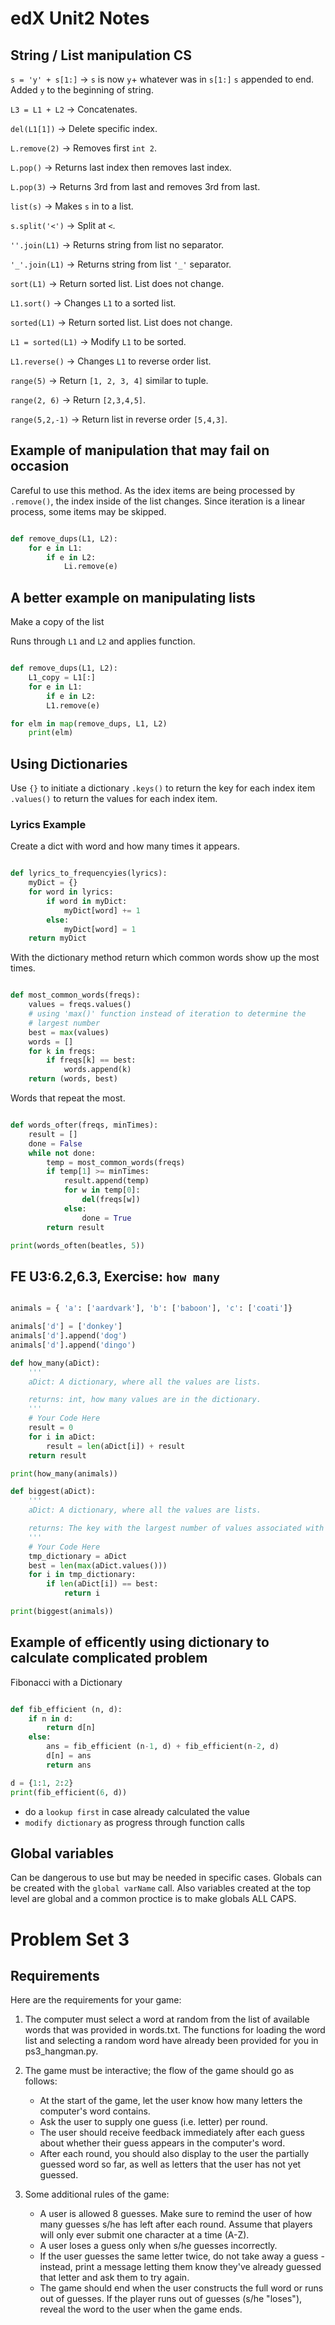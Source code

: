 
# edX Unit2 Notes

## String / List manipulation CS

`s = 'y' + s[1:]` -> `s` is now `y`+ whatever was in `s[1:]` `s` appended to end. Added `y` to the beginning of string.

`L3 = L1 + L2` -> Concatenates.

`del(L1[1])` -> Delete specific index.

`L.remove(2)` -> Removes first `int 2`.

`L.pop()` -> Returns last index then removes last index.

`L.pop(3)` -> Returns 3rd from last and removes 3rd from last.

`list(s)` -> Makes `s` in to a list.

`s.split('<')` -> Split at `<`.

`''.join(L1)` -> Returns string from list no separator.

`'_'.join(L1)` -> Returns string from list `'_'` separator.

`sort(L1)` -> Return sorted list. List does not change.

`L1.sort()` -> Changes `L1` to a sorted list.

`sorted(L1)` -> Return sorted list. List does not change.

`L1 = sorted(L1)` -> Modify `L1` to be sorted.

`L1.reverse()` -> Changes `L1` to reverse order list.

`range(5)` -> Return `[1, 2, 3, 4]` similar to tuple.

`range(2, 6)` -> Return `[2,3,4,5]`.

`range(5,2,-1)` -> Return list in reverse order `[5,4,3]`.

## Example of manipulation that may fail on occasion

Careful to use this method. As the idex items are being processed by `.remove()`, the index inside of the list changes. Since iteration is a linear process, some items may be skipped.

```python

def remove_dups(L1, L2):
    for e in L1:
        if e in L2:
            Li.remove(e)

```

## A better example on manipulating lists

Make a copy of the list

Runs through `L1` and `L2` and applies function.

```python

def remove_dups(L1, L2):
    L1_copy = L1[:]
    for e in L1:
        if e in L2:
        L1.remove(e)

for elm in map(remove_dups, L1, L2)
    print(elm)

```

## Using Dictionaries

Use `{}` to initiate a dictionary `.keys()` to return the key for each index item `.values()` to return the values for each index item.

### Lyrics Example

Create a dict with word and how many times it appears.

```python

def lyrics_to_frequencyies(lyrics):
    myDict = {}
    for word in lyrics:
        if word in myDict:
            myDict[word] += 1
        else:
            myDict[word] = 1
    return myDict

```

With the dictionary method return which common words show up the most times.

```python

def most_common_words(freqs):
    values = freqs.values()
    # using 'max()' function instead of iteration to determine the
    # largest number
    best = max(values)
    words = []
    for k in freqs:
        if freqs[k] == best:
            words.append(k)
    return (words, best)

```

Words that repeat the most.

```python

def words_ofter(freqs, minTimes):
    result = []
    done = False
    while not done:
        temp = most_common_words(freqs)
        if temp[1] >= minTimes:
            result.append(temp)
            for w in temp[0]:
                del(freqs[w])
            else:
                done = True
        return result

print(words_often(beatles, 5))

```

## FE U3:6.2,6.3, Exercise: `how many`

```python

animals = { 'a': ['aardvark'], 'b': ['baboon'], 'c': ['coati']}

animals['d'] = ['donkey']
animals['d'].append('dog')
animals['d'].append('dingo')

def how_many(aDict):
    '''
    aDict: A dictionary, where all the values are lists.

    returns: int, how many values are in the dictionary.
    '''
    # Your Code Here
    result = 0
    for i in aDict:
        result = len(aDict[i]) + result
    return result

print(how_many(animals))

def biggest(aDict):
    '''
    aDict: A dictionary, where all the values are lists.

    returns: The key with the largest number of values associated with it
    '''
    # Your Code Here
    tmp_dictionary = aDict
    best = len(max(aDict.values()))
    for i in tmp_dictionary:
        if len(aDict[i]) == best:
            return i

print(biggest(animals))

```

## Example of efficently using dictionary to calculate complicated problem

Fibonacci with a Dictionary

```python

def fib_efficient (n, d):
    if n in d:
        return d[n]
    else:
        ans = fib_efficient (n-1, d) + fib_efficient(n-2, d)
        d[n] = ans
        return ans

d = {1:1, 2:2}
print(fib_efficient(6, d))

```

* do a `lookup first` in case already calculated the value
* `modify dictionary` as progress through function calls

## Global variables

Can be dangerous to use but may be needed in specific cases. Globals can be created with the `global varName` call. Also variables created at the top level are global and a common proctice is to make globals ALL CAPS.

# Problem Set 3

## Requirements

Here are the requirements for your game:

1. The computer must select a word at random from the list of available words that was provided in words.txt. The functions for loading the word list and selecting a random word have already been provided for you in ps3_hangman.py.

2. The game must be interactive; the flow of the game should go as follows:

    * At the start of the game, let the user know how many letters the computer's word contains.
    * Ask the user to supply one guess (i.e. letter) per round.
    * The user should receive feedback immediately after each guess about whether their guess appears in the computer's word.
    * After each round, you should also display to the user the partially guessed word so far, as well as letters that the user has not yet guessed.

3. Some additional rules of the game:

    * A user is allowed 8 guesses. Make sure to remind the user of how many guesses s/he has left after each round. Assume that players will only ever submit one character at a time (A-Z).
    * A user loses a guess only when s/he guesses incorrectly.
    * If the user guesses the same letter twice, do not take away a guess - instead, print a message letting them know they've already guessed that letter and ask them to try again.
    * The game should end when the user constructs the full word or runs out of guesses. If the player runs out of guesses (s/he "loses"), reveal the word to the user when the game ends.
